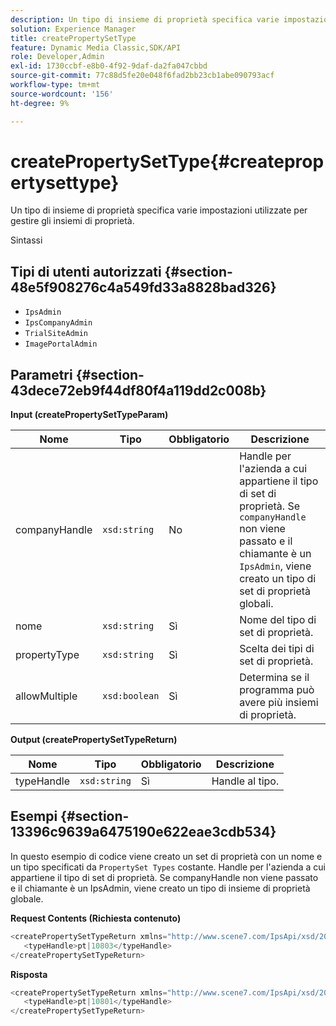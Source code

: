 ```yaml
---
description: Un tipo di insieme di proprietà specifica varie impostazioni utilizzate per gestire gli insiemi di proprietà.
solution: Experience Manager
title: createPropertySetType
feature: Dynamic Media Classic,SDK/API
role: Developer,Admin
exl-id: 1730ccbf-e8b0-4f92-9daf-da2fa047cbbd
source-git-commit: 77c88d5fe20e048f6fad2bb23cb1abe090793acf
workflow-type: tm+mt
source-wordcount: '156'
ht-degree: 9%

---
```


# createPropertySetType{#createpropertysettype}

Un tipo di insieme di proprietà specifica varie impostazioni utilizzate per gestire gli insiemi di proprietà.

Sintassi

## Tipi di utenti autorizzati {#section-48e5f908276c4a549fd33a8828bad326}

* `IpsAdmin`
* `IpsCompanyAdmin`
* `TrialSiteAdmin`
* `ImagePortalAdmin`

## Parametri {#section-43dece72eb9f44df80f4a119dd2c008b}

**Input (createPropertySetTypeParam)**

| Nome | Tipo | Obbligatorio | Descrizione |
|---|---|---|---|
| companyHandle | `xsd:string` | No | Handle per l&#39;azienda a cui appartiene il tipo di set di proprietà. Se `companyHandle` non viene passato e il chiamante è un `IpsAdmin`, viene creato un tipo di set di proprietà globali. |
| nome | `xsd:string` | Sì | Nome del tipo di set di proprietà. |
| propertyType | `xsd:string` | Sì | Scelta dei tipi di set di proprietà. |
| allowMultiple | `xsd:boolean` | Sì | Determina se il programma può avere più insiemi di proprietà. |

**Output (createPropertySetTypeReturn)**

| Nome | Tipo | Obbligatorio | Descrizione |
|---|---|---|---|
| typeHandle | `xsd:string` | Sì | Handle al tipo. |

## Esempi {#section-13396c9639a6475190e622eae3cdb534}

In questo esempio di codice viene creato un set di proprietà con un nome e un tipo specificati da `PropertySet Types` costante. Handle per l&#39;azienda a cui appartiene il tipo di set di proprietà. Se companyHandle non viene passato e il chiamante è un IpsAdmin, viene creato un tipo di insieme di proprietà globale.

**Request Contents (Richiesta contenuto)**

```java
<createPropertySetTypeReturn xmlns="http://www.scene7.com/IpsApi/xsd/2008-01-15">
   <typeHandle>pt|10803</typeHandle>
</createPropertySetTypeReturn>
```

**Risposta**

```java
<createPropertySetTypeReturn xmlns="http://www.scene7.com/IpsApi/xsd/2008-01-15">
   <typeHandle>pt|10801</typeHandle>
</createPropertySetTypeReturn>
```
